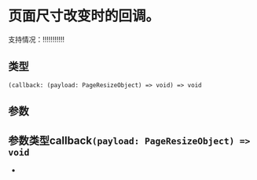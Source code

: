 # 页面尺寸改变时的回调。
支持情况：!!!!!!!!!!!
## 类型[​](useResize.html#类型)
```tsx
(callback: (payload: PageResizeObject) => void) => void
```

## 参数[​](useResize.html#参数)
参数类型callback`(payload: PageResizeObject) => void`
- 
-
